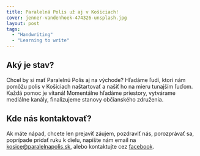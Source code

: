 ```yaml
---
title: Paralelná Polis už aj v Košiciach!
cover: jenner-vandenhoek-474326-unsplash.jpg
layout: post
tags:
  - "Handwriting"
  - "Learning to write"
---
```


## Aký je stav?

Chcel by si mať Paralelnú Polis aj na východe? Hľadáme ľudí, ktorí nám pomôžu polis v Košiciach naštartovať a našiť ho na mieru tunajším ľuďom. Každá pomoc je vítaná! Momentálne hľadáme priestory, vytvárame mediálne kanály, finalizujeme stanovy občianského združenia.

## Kde nás kontaktovať?

Ak máte nápad, chcete len prejaviť záujem, pozdraviť nás, porozprávať sa, poprípade pridať ruku k dielu, napíšte nám email na [kosice@paralelnapolis.sk](kosice@paralelnapolis.sk), alebo kontaktujte cez [facebook](https://www.facebook.com/paralelnapoliske).
